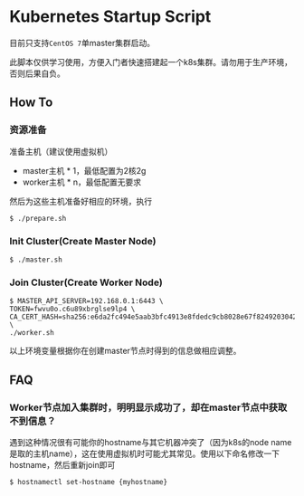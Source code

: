 # Kubernetes Startup Script

目前只支持`CentOS 7`单master集群启动。

此脚本仅供学习使用，方便入门者快速搭建起一个k8s集群。请勿用于生产环境，否则后果自负。

## How To

### 资源准备

准备主机（建议使用虚拟机）

- master主机 * 1，最低配置为2核2g
- worker主机 * n，最低配置无要求

然后为这些主机准备好相应的环境，执行

```shell
$ ./prepare.sh
```

### Init Cluster(Create Master Node)

```shell
$ ./master.sh
```

### Join Cluster(Create Worker Node)

```shell
$ MASTER_API_SERVER=192.168.0.1:6443 \
TOKEN=fwvu0o.c6u89xbrglse9lp4 \
CA_CERT_HASH=sha256:e6da2fc494e5aab3bfc4913e8fdedc9cb8028e67f82492030426aef512a3e445 \
./worker.sh
```

以上环境变量根据你在创建master节点时得到的信息做相应调整。


## FAQ

### Worker节点加入集群时，明明显示成功了，却在master节点中获取不到信息？

遇到这种情况很有可能你的hostname与其它机器冲突了（因为k8s的node name是取的主机name），这在使用虚拟机时可能尤其常见。使用以下命名修改一下hostname，然后重新join即可

```shell
$ hostnamectl set-hostname {myhostname}
```

